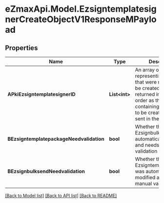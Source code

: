 
# eZmaxApi.Model.EzsigntemplatesignerCreateObjectV1ResponseMPayload

## Properties

Name | Type | Description | Notes
------------ | ------------- | ------------- | -------------
**APkiEzsigntemplatesignerID** | **List&lt;int&gt;** | An array of unique IDs representing the object that were requested to be created.  They are returned in the same order as the array containing the objects to be created that was sent in the request. | 
**BEzsigntemplatepackageNeedvalidation** | **bool** | Whether the Ezsignbulksend was automatically modified and needs a manual validation | 
**BEzsignbulksendNeedvalidation** | **bool** | Whether the Ezsigntemplatepackage was automatically modified and needs a manual validation | 

[[Back to Model list]](../README.md#documentation-for-models)
[[Back to API list]](../README.md#documentation-for-api-endpoints)
[[Back to README]](../README.md)


